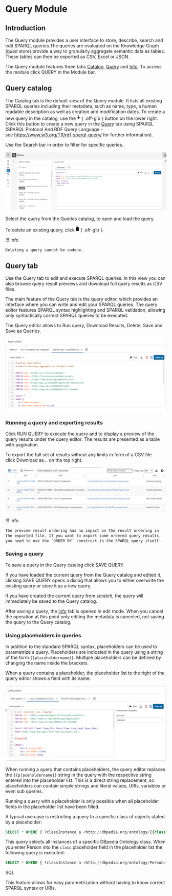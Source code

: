 # Query Module

## Introduction

The Query module provides a user interface to store, describe, search and edit SPARQL queries.The queries are evaluated on the Knowledge Graph (quad store) provide a way to granularly aggregate semantic data as tables. These tables can then be exported as CSV, Excel or JSON.

The Query module features three tabs [Catalog](#query-catalog), [Query](#query-tab) and [Info](#). To access the module click QUERY in the Module bar.

## Query catalog

The Catalog tab is the default view of the Query module. It lists all existing SPARQL queries including their metadata, such as name, type, a human readable description as well as creation and modification dates. To create a new query in the catalog, use the![](./add.png){ .off-glb } button on the lower right. Click this button to create a new query in the [Query](#query-tab) tab using SPARQL (SPARQL Protocol And RDF Query Language - see <https://www.w3.org/TR/rdf-sparql-query/> for further information).

Use the Search bar in order to filter for specific queries.

![](./Queries.png)

Select the query from the Queries catalog, to open and load the query. 

To delete an existing query, click![](./query1.png){ .off-glb }.

!!! info

    Deleting a query cannot be undone.

## Query tab

Use the Query tab to edit and execute SPARQL queries. In this view you can also browse query result previews and download full query results as CSV files.

The main feature of the Query tab is the query editor, which provides an interface where you can write and edit your SPARQL queries. The query editor features SPARQL syntax highlighting and SPARQL validation, allowing only syntactically correct SPARQL queries to be executed.

The Query editor allows to Run query, Download Results, Delete, Save and Save as Queries.

![](./QueryEditor.png)

### Running a query and exporting results

Click RUN QUERY to execute the query and to display a preview of the query results under the query editor. The results are presented as a table with pagination.

To export the full set of results without any limits in form of a CSV file click Download as... on the top right. 

![](./QueriesResults.png)

!!! info

    The preview result ordering has no impact on the result ordering in the exported file. If you want to export some ordered query results, you need to use the `ORDER BY` construct in the SPARQL query itself.

### Saving a query

To save a query in the Query catalog click SAVE QUERY.

If you have loaded the current query from the Query catalog and edited it, clicking SAVE QUERY opens a dialog that allows you to either overwrite the existing query or store it as a new query.

If you have created the current query from scratch, the query will immediately be saved to the Query catalog.

After saving a query, the [Info](#query-tab) tab is opened in edit mode. When you cancel the operation at this point only editing the metadata is canceled, not saving the query to the Query catalog.

### Using placeholders in queries

In addition to the standard SPARQL syntax, placeholders can be used to parametrize a query. Placeholders are indicated in the query using a string of the form `{{placeholdername}}`. Multiple placeholders can be defined by changing the name inside the brackets.

When a query contains a placeholder, the placeholder list to the right of the query editor shows a field with its name.

![](./placeholder.png)

When running a query that contains placeholders, the query editor replaces the `{{placeholdername}}` string in the query with the respective string entered into the placeholder list. This is a direct string replacement, so placeholders can contain simple strings and literal values, URIs, variables or even sub queries.

Running a query with a placeholder is only possible when all placeholder fields in the placeholder list have been filled.

A typical use case is restricting a query to a specific class of objects stated by a placeholder:

``` sql
SELECT * WHERE { ?classInstance a <http://dbpedia.org/ontology/{{class}}> .}
```

This query selects all instances of a specific DBpedia Ontology class. When you enter Person into the `class` placeholder field in the placeholder list the following query is executed:

``` sql
SELECT * WHERE { ?classInstance a <http://dbpedia.org/ontology/Person> .}
```

SQL

This feature allows for easy parametrization without having to know correct SPARQL syntax or URIs.